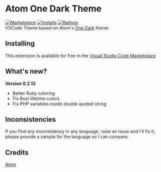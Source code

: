 # Atom One Dark Theme

[![Marketplace](http://vsmarketplacebadge.apphb.com/version/akamud.vscode-theme-onedark.svg)](https://marketplace.visualstudio.com/items/akamud.vscode-theme-onedark) [![Installs](http://vsmarketplacebadge.apphb.com/installs/akamud.vscode-theme-onedark.svg)](https://marketplace.visualstudio.com/items/akamud.vscode-theme-onedark) [![Ratings](http://vsmarketplacebadge.apphb.com/rating-short/akamud.vscode-theme-onedark.svg)](https://marketplace.visualstudio.com/items/akamud.vscode-theme-onedark)  
VSCode Theme based on Atom's [One Dark](https://github.com/atom/one-dark-syntax) theme

## Installing

This extension is available for free in the [Visual Studio Code Marketplace](https://marketplace.visualstudio.com/items/akamud.vscode-theme-onedark)

## What's new?

**Version 0.2.13**
* Better Ruby coloring
* Fix Rust lifetime colors
* Fix PHP variables inside double quoted string

## Inconsistencies 

If you find any inconsistency in any language, raise an Issue and I'll fix it, please provide a sample for the language so I can compare. 

## Credits

[Atom](https://github.com/atom)